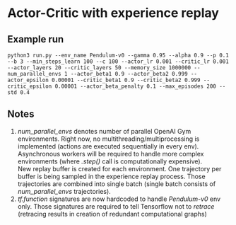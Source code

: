 # Actor-Critic with experience replay

## Example run
```
python3 run.py --env_name Pendulum-v0 --gamma 0.95 --alpha 0.9 --p 0.1 --b 3 --min_steps_learn 100 --c 100 --actor_lr 0.001 --critic_lr 0.001  --actor_layers 20 --critic_layers 50 --memory_size 1000000 --num_parallel_envs 1 --actor_beta1 0.9 --actor_beta2 0.999 --actor_epsilon 0.00001 --critic_beta1 0.9 --critic_beta2 0.999 --critic_epsilon 0.00001 --actor_beta_penalty 0.1 --max_episodes 200 --std 0.4
```

## Notes
1. *num_parallel_envs* denotes number of parallel OpenAI Gym environments. Right now,
no multithreading/multiprocessing is implemented (actions are executed sequentially in every env).
Asynchronous workers will be required to handle more complex environments
 (where *.step()* call is computationally expensive).  
 New replay buffer is created for each environment. One trajectory per buffer is being sampled
 in the experience replay process. Those trajectories are combined into single batch (single batch
 consists of *num_parallel_envs* trajectories).
 2. *tf.function* signatures are now hardcoded to handle *Pendulum-v0* env only. Those signatures
 are required to tell Tensorflow not to *retrace* (retracing results in 
 creation of redundant computational graphs)
